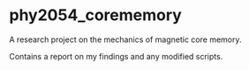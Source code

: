 # phy2054_corememory
A research project on the mechanics of magnetic core memory.

Contains a report on my findings and any modified scripts.
